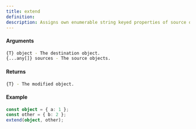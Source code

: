 ```yaml
---
title: extend
definition: 
description: Assigns own enumerable string keyed properties of source objects to the destination object.
---
```



#### Arguments


```bash
{T} object - The destination object.
{...any[]} sources - The source objects.
```


#### Returns


```bash
{T} - The modified object.
```


#### Example


```ts
const object = { a: 1 };const other = { b: 2 };extend(object, other);
```